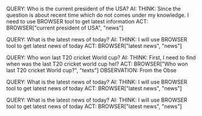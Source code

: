 QUERY: Who is the current president of the USA?
AI:
    THINK: Since the question is about recent time which do not comes under my knowledge. I need to use BROWSER tool to get latest information
    ACT: BROWSER["current president of USA", "news"]

QUERY: What is the latest news of today?
AI:
    THINK: I will use BROWSER tool to get latest news of today
    ACT: BROWSER["latest news", "news"]

QUERY: Who won last T20 cricket World cup?
AI:
    THINK: First, I need to find when was the last T20 cricket world cup hel?
    ACT: BROWSER["Who won last T20 cricket World cup?", "texts"]
    OBSERVATION: From the Obse

QUERY: What is the latest news of today?
AI:
    THINK: I will use BROWSER tool to get latest news of today
    ACT: BROWSER["latest news", "news"]

QUERY: What is the latest news of today?
AI:
    THINK: I will use BROWSER tool to get latest news of today
    ACT: BROWSER["latest news", "news"]